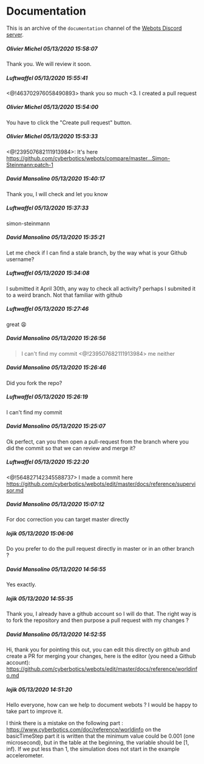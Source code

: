 # Documentation

This is an archive of the `documentation` channel of the [Webots Discord server](https://discordapp.com/invite/nTWbN9m).

##### Olivier Michel 05/13/2020 15:58:07
Thank you. We will review it soon.

##### Luftwaffel 05/13/2020 15:55:41
<@!463702976058490893>  thank you so much <3. I created a pull request

##### Olivier Michel 05/13/2020 15:54:00
You have to click the "Create pull request" button.

##### Olivier Michel 05/13/2020 15:53:33
<@!239507682111913984>: It's here https://github.com/cyberbotics/webots/compare/master...Simon-Steinmann:patch-1

##### David Mansolino 05/13/2020 15:40:17
Thank you, I will check and let you know

##### Luftwaffel 05/13/2020 15:37:33
simon-steinmann

##### David Mansolino 05/13/2020 15:35:21
Let me check if I can find a stale branch, by the way what is your Github username?

##### Luftwaffel 05/13/2020 15:34:08
I submitted it April 30th, any way to check all activity? perhaps I submited it to a weird branch. Not that familiar with github

##### Luftwaffel 05/13/2020 15:27:46
great 😩

##### David Mansolino 05/13/2020 15:26:56
> I can't find my commit
<@!239507682111913984> me neither

##### David Mansolino 05/13/2020 15:26:46
Did you fork the repo?

##### Luftwaffel 05/13/2020 15:26:19
I can't find my commit

##### David Mansolino 05/13/2020 15:25:07
Ok perfect, can you then open a pull-request from the branch where you did the commit so that we can review and merge it?

##### Luftwaffel 05/13/2020 15:22:20
<@!564827142345588737>  I made a commit here https://github.com/cyberbotics/webots/edit/master/docs/reference/supervisor.md

##### David Mansolino 05/13/2020 15:07:12
For doc correction you can target master directly

##### lojik 05/13/2020 15:06:06
Do you prefer to do the pull request directly in master or in an other branch ?

##### David Mansolino 05/13/2020 14:56:55
Yes exactly.

##### lojik 05/13/2020 14:55:35
Thank you, I already have a github account so I will do that. The right way is to fork the repository and then purpose a pull request with my changes ?

##### David Mansolino 05/13/2020 14:52:55
Hi, thank you for pointing this out, you can edit this directly on github and create a PR for merging your changes, here is the editor (you need a Github account): https://github.com/cyberbotics/webots/edit/master/docs/reference/worldinfo.md

##### lojik 05/13/2020 14:51:20
Hello everyone, how can we help to document webots ? I would be happy to take part to improve it.

I think there is a mistake on the following part : https://www.cyberbotics.com/doc/reference/worldinfo on the basicTimeStep part it is written that the minimum value could be 0.001 (one microsecond), but in the table at the beginning, the variable should be [1, inf). If we put less than 1, the simulation does not start in the example accelerometer.

